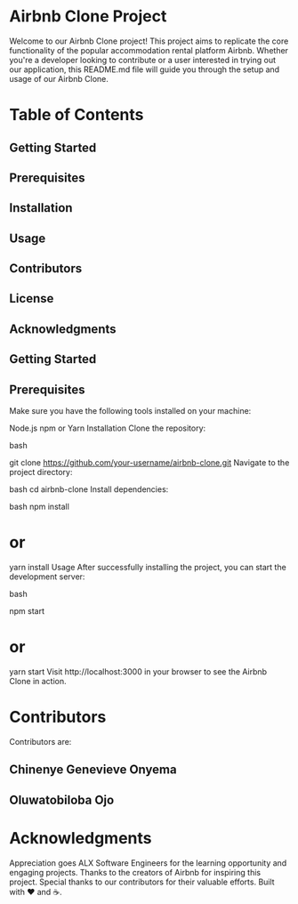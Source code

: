 # Airbnb Clone Project
Welcome to our Airbnb Clone project! This project aims to replicate the core functionality of the popular accommodation rental platform Airbnb. Whether you're a developer looking to
contribute or a user interested in trying out our application, this README.md file will guide you through the setup and usage of our Airbnb Clone.

# Table of Contents
## Getting Started
## Prerequisites
## Installation
## Usage
## Contributors
## License
## Acknowledgments
## Getting Started
## Prerequisites

Make sure you have the following tools installed on your machine:

Node.js
npm or Yarn
Installation
Clone the repository:

bash

git clone https://github.com/your-username/airbnb-clone.git
Navigate to the project directory:

bash
cd airbnb-clone
Install dependencies:

bash
npm install
# or
yarn install
Usage
After successfully installing the project, you can start the development server:

bash

npm start
# or
yarn start
Visit http://localhost:3000 in your browser to see the Airbnb Clone in action.

# Contributors

Contributors are:

## Chinenye Genevieve Onyema
## Oluwatobiloba Ojo

# Acknowledgments
Appreciation goes ALX Software Engineers for the learning opportunity and engaging projects.
Thanks to the creators of Airbnb for inspiring this project.
Special thanks to our contributors for their valuable efforts.
Built with ❤️ and ☕️.
